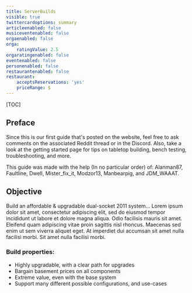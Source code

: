 ```yaml
---
title: ServerBuilds
visible: true
twittercardoptions: summary
articleenabled: false
musiceventenabled: false
orgaenabled: false
orga:
    ratingValue: 2.5
orgaratingenabled: false
eventenabled: false
personenabled: false
restaurantenabled: false
restaurant:
    acceptsReservations: 'yes'
    priceRange: $
---
```


[TOC]

## Preface

Since this is our first guide that's posted on the website, feel free to ask comments on the associated Reddit thread or in the Discord.
Also, take a look at the getting started page for tips on tabletop building, bench testing, troubleshooting, and more. 

This guide was made with the help (In no particular order) of: Alanman87, Faultline, Dwell, Mister_fix_it, Modzor13, Manbearpig, and JDM_WAAAT.

## Objective

Build an affordable & upgradable dual-socket 2011 system...
Lorem ipsum dolor sit amet, consectetur adipiscing elit, sed do eiusmod tempor incididunt ut labore et dolore magna aliqua. Odio facilisis mauris sit amet. Eleifend quam adipiscing vitae proin sagittis nisl rhoncus. Maecenas sed enim ut sem viverra aliquet eget. At imperdiet dui accumsan sit amet nulla facilisi morbi. Sit amet nulla facilisi morbi.


### Build properties:

 - Highly upgradable, with a clear path for upgrades
 - Bargain basement prices on all components
 - Extreme value, even with the base system
 - Support many different possible configurations, and use-cases
